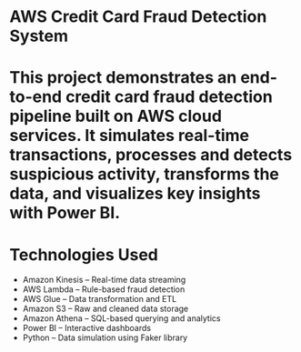 # AWS Credit Card Fraud Detection System

# This project demonstrates an end-to-end credit card fraud detection pipeline built on AWS cloud services. It simulates real-time transactions, processes and detects suspicious activity, transforms the data, and visualizes key insights with Power BI.


 # Technologies Used

- Amazon Kinesis – Real-time data streaming
- AWS Lambda – Rule-based fraud detection
- AWS Glue – Data transformation and ETL
- Amazon S3 – Raw and cleaned data storage
- Amazon Athena – SQL-based querying and analytics
- Power BI – Interactive dashboards
- Python – Data simulation using Faker library


